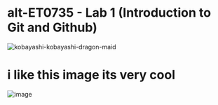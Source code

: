 # alt-ET0735 - Lab 1 (Introduction to Git and Github)



![kobayashi-kobayashi-dragon-maid](https://user-images.githubusercontent.com/130963401/232409978-55c97663-b68e-4179-9371-4c38b7b1f2a9.gif)



# i like this image its very cool

![image](https://user-images.githubusercontent.com/130963401/232413783-fed8dcf3-52f6-48f2-b553-abaa01ace6c3.png)
